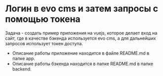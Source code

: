 # Логин в evo cms и затем запросы с помощью токена

Задача - создать пример приложения на vuejs, которое делает вход на сайт, где в качестве бэкенда используется evo cms, а для дальнейших запросов использует токен доступа.

- Описание работы приложение находится в файле README.md в папке app.
- Описание работы бэкенда находится в папке README.md в папке backend.
